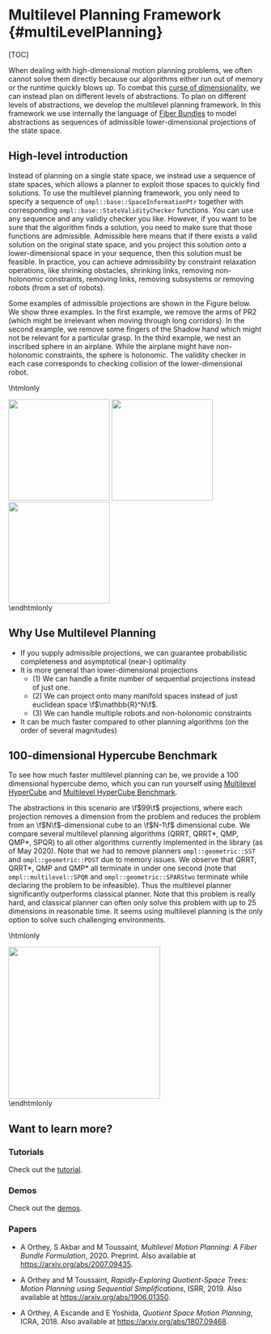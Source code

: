 # Multilevel Planning Framework {#multiLevelPlanning}

[TOC]

When dealing with high-dimensional motion planning problems, we often cannot
solve them directly because our algorithms either run out of memory or the
runtime quickly blows up. To combat this [curse of
dimensionality](https://en.wikipedia.org/wiki/Curse_of_dimensionality), we can
instead plan on different levels of abstractions. To plan on different levels of
abstractions, we develop the multilevel planning framework. In this framework we
use internally the language of [Fiber
Bundles](https://en.wikipedia.org/wiki/Fiber_bundle) to model abstractions as
sequences of admissible lower-dimensional projections of the state space. 

## High-level introduction

Instead of planning on a single state space, we instead use a sequence of state
spaces, which allows a planner to exploit those spaces to quickly find
solutions. To use the multilevel planning framework, you only need to
specify a sequence of `ompl::base::SpaceInformationPtr` together with
corresponding `ompl::base::StateValidityChecker` functions. You can use any
sequence and any validiy checker you like. However, if you want to be sure that
the algorithm finds a solution, you need to make sure that those functions are
admissible. Admissible here means that if there exists a valid solution on the
original state space, and you project this solution onto a lower-dimensional
space in your sequence, then this solution must be feasible. In practice, you
can achieve admissibility by constraint relaxation operations, like shrinking
obstacles, shrinking links, removing non-holonomic constraints, removing links,
removing subsystems or removing robots (from a set of robots).

Some examples of admissible projections are shown in the Figure below. We show
three examples. In the first example, we remove the arms of PR2 (which might be
irrelevant when moving through long corridors). In the second
example, we remove some fingers of the Shadow hand which might not be relevant for a
particular grasp. In the third example, we nest an inscribed sphere in an
airplane. While the airplane might have non-holonomic constraints, the sphere is
holonomic. The validity checker in each case corresponds to checking collision
of the lower-dimensional robot.

\htmlonly
<div class="row">
  <img src="images/multilevel/PR2.png" height=200 class="col-xs-6 col-xs-offset-3">
  <img src="images/multilevel/hand.png" height=200 class="col-xs-6 col-xs-offset-3">
  <img src="images/multilevel/plane.png" height=200 class="col-xs-6 col-xs-offset-3">
</div>
</div>
\endhtmlonly

## Why Use Multilevel Planning

- If you supply admissible projections, we can guarantee probabilistic completeness and asymptotical (near-) optimality
- It is more general than lower-dimensional projections
  - (1) We can handle a finite number of sequential projections instead of just one.
  - (2) We can project onto many manifold spaces instead of just euclidean
    space \f$\mathbb{R}^N\f$.
  - (3) We can handle multiple robots and non-holonomic constraints
- It can be much faster compared to other planning algorithms (on the order of
  several magnitudes)

## 100-dimensional Hypercube Benchmark

To see how much faster multilevel planning can be, we provide a 100 dimensional hypercube
demo, which you can run yourself using [Multilevel HyperCube](MultiLevelPlanningHyperCube_8cpp_source.html) and [Multilevel HyperCube Benchmark](MultiLevelPlanningHyperCubeBenchmark_8cpp_source.html).

The abstractions in this scenario are \f$99\f$ projections, where each
projection removes a dimension from the problem and reduces the problem from an
\f$N\f$-dimensional cube to an \f$N-1\f$ dimensional cube. We compare several
multilevel planning algorithms (QRRT, QRRT*, QMP, QMP*, SPQR) to all other
algorithms currently implemented in the library (as of May 2020). Note that we
had to remove planners `ompl::geometric::SST` and `ompl::geometric::PDST` due to
memory issues. We observe that QRRT, QRRT*, QMP and QMP* all terminate in under
one second (note that `ompl::multilevel::SPQR` and `ompl::geometric::SPARStwo`
terminate while declaring the problem to be infeasible). Thus the multilevel
planner significantly outperforms classical planner. Note that this problem is
really hard, and classical planner can often only solve this problem with up to $25$
dimensions in reasonable time. It seems using multilevel planning is the only
option to solve such challenging environments.

\htmlonly
<div class="row">
  <img height=300 src="images/multilevel/100D_hypercube.png">
</div>
</div>
\endhtmlonly

## Want to learn more?

### Tutorials

Check out the [tutorial](multiLevelPlanningTutorial.html).

### Demos

Check out the [demos](demos.html).

### Papers

- A Orthey, S Akbar and M Toussaint, _Multilevel Motion Planning: A Fiber Bundle Formulation_, 2020. Preprint. Also available at <https://arxiv.org/abs/2007.09435>.

- A Orthey and M Toussaint, _Rapidly-Exploring Quotient-Space Trees: Motion Planning using Sequential Simplifications_, ISRR, 2019. Also available at <https://arxiv.org/abs/1906.01350>.

- A Orthey, A Escande and E Yoshida, _Quotient Space Motion Planning_, ICRA, 2018. Also available at <https://arxiv.org/abs/1807.09468>.
